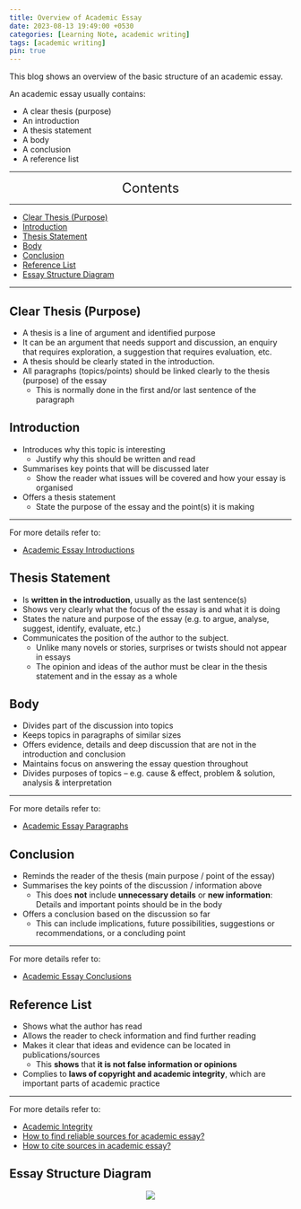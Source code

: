 ```yaml
---
title: Overview of Academic Essay
date: 2023-08-13 19:49:00 +0530
categories: [Learning Note, academic writing]
tags: [academic writing]
pin: true
---
```



This blog shows an overview of the basic structure of an academic essay.

An academic essay usually contains:

* A clear thesis (purpose)
* An introduction
* A thesis statement
* A body
* A conclusion
* A reference list


---
<center><font size='5'> Contents </font></center>

---

<!-- TOC -->
  * [Clear Thesis (Purpose)](#clear-thesis-purpose)
  * [Introduction](#introduction)
  * [Thesis Statement](#thesis-statement)
  * [Body](#body)
  * [Conclusion](#conclusion)
  * [Reference List](#reference-list)
  * [Essay Structure Diagram](#essay-structure-diagram)
<!-- TOC -->

---

## Clear Thesis (Purpose)

* A thesis is a line of argument and identified purpose
* It can be an argument that needs support and discussion, an enquiry that requires exploration, a suggestion that requires evaluation, etc.
* A thesis should be clearly stated in the introduction.
* All paragraphs (topics/points) should be linked clearly to the thesis (purpose) of the essay
  * This is normally done in the first and/or last sentence of the paragraph


## Introduction


*  Introduces why this topic is interesting
   * Justify why this should be written and read
*  Summarises key points that will be discussed later
   * Show the reader what issues will be covered and how your essay is organised
*  Offers a thesis statement
   * State the purpose of the essay and the point(s) it is making

---
For more details refer to:
* [Academic Essay Introductions](/posts/Academic-Essay-Introductions/)

## Thesis Statement

* Is **written in the introduction**, usually as the last sentence(s)
* Shows very clearly what the focus of the essay is and what it is doing
* States the nature and purpose of the essay (e.g. to argue, analyse, suggest, identify, evaluate, etc.)
* Communicates the position of the author to the subject.
  * Unlike many novels or stories, surprises or twists should not appear in essays
  * The opinion and ideas of the author must be clear in the thesis statement and in the essay as a whole

## Body

* Divides part of the discussion into topics
* Keeps topics in paragraphs of similar sizes
* Offers evidence, details and deep discussion that are not in the introduction and conclusion
* Maintains focus on answering the essay question throughout
* Divides purposes of topics – e.g. cause & effect, problem & solution, analysis & interpretation

---
For more details refer to:
* [Academic Essay Paragraphs](/posts/Academic-Essay-Paragraphs/)

## Conclusion

* Reminds the reader of the thesis (main purpose / point of the essay)
* Summarises the key points of the discussion / information above
   * This does **not** include **unnecessary details** or **new information**: Details and important points should be in the body
* Offers a conclusion based on the discussion so far
   * This can include implications, future possibilities, suggestions or recommendations, or a concluding point

---
For more details refer to:
* [Academic Essay Conclusions](/posts/Academic-Essay-Conclusions)

## Reference List

* Shows what the author has read
* Allows the reader to check information and find further reading
* Makes it clear that ideas and evidence can be located in publications/sources
   * This **shows** that **it is not false information or opinions**
* Complies to **laws of copyright and academic integrity**, which are important parts of academic practice

---
For more details refer to:
* [Academic Integrity](/posts/Academic-Integrity)
* [How to find reliable sources for academic essay?](/posts/Find-Reliable-Sources-for-Academic-Essay/)
* [How to cite sources in academic essay?](/posts/How-To-Cite-Sources)

## Essay Structure Diagram

<center>
    <img class="image-style" 
    src="https://i.postimg.cc/sgBvZypx/ca820b1f09942969717846f15e3f686.png">
</center>
